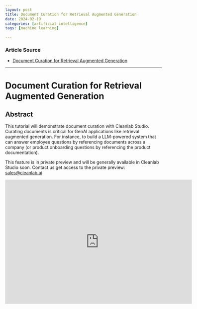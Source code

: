 ```yaml
---
layout: post
title: Document Curation for Retrieval Augmented Generation
date: 2024-02-19
categories: [artificial intelligence]
tags: [machine learning]

---
```


### Article Source


* [Document Curation for Retrieval Augmented Generation](https://www.youtube.com/watch?v=-VXKmMKBjhU)

---

# Document Curation for Retrieval Augmented Generation


## Abstract


This tutorial will demonstrate document curation with Cleanlab Studio.  Curating documents is critical for GenAI applications like retrieval augmented generation. For instance, to build a LLM-powered system that can answer employee questions by referencing documents across a company (or product onboarding questions by referencing the product documentation).

This feature is in private preview and will be generally available in Cleanlab Studio soon. Contact us get access to the private preview:  sales@cleanlab.ai


<iframe width="600" height="400" src="https://www.youtube.com/embed/-VXKmMKBjhU?si=FLPp4qnsyIEtM3Sw" title="YouTube video player" frameborder="0" allow="accelerometer; autoplay; clipboard-write; encrypted-media; gyroscope; picture-in-picture; web-share" allowfullscreen></iframe>



